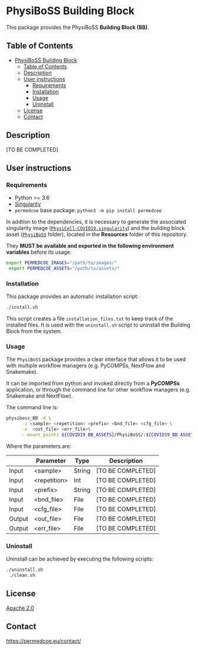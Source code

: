 # PhysiBoSS Building Block

This package provides the PhysiBoSS **Building Block (BB)**.

## Table of Contents

  - [PhysiBoSS Building Block](#physiboss-building-block)
    - [Table of Contents](#table-of-contents)
    - [Description](#description)
    - [User instructions](#user-instructions)
        - [Requirements](#requirements)
        - [Installation](#installation)
        - [Usage](#usage)
        - [Uninstall](#uninstall)
    - [License](#license)
    - [Contact](#contact)

## Description

[TO BE COMPLETED]

## User instructions

### Requirements

- Python >= 3.6
- [Singularity](https://singularity.lbl.gov/docs-installation)
- `permedcoe` base package: `python3 -m pip install permedcoe`

In addtion to the dependencies, it is necessary to generate the associated
singularity image ([`PhysiCell-COVID19.singularity`](path/to/singularity.file))
and the building block asset ([`PhysiBoSS`](path/to/asset.folder)
folder), located in the **Resources** folder of this repository.

They **MUST be available and exported in the following environment variables**
before its usage:

```bash
export PERMEDCOE_IMAGES="/path/to/images/"
 export PERMEDCOE_ASSETS="/path/to/assets/"
```

### Installation

This package provides an automatic installation script:

```bash
./install.sh
```

This script creates a file `installation_files.txt` to keep track of the
installed files.
It is used with the `uninstall.sh` script to uninstall the Building Block
from the system.

### Usage

The `PhysiBoSS` package provides a clear interface that allows
it to be used with multiple workflow managers (e.g. PyCOMPSs, NextFlow and
Snakemake).

It can be imported from python and invoked directly from a **PyCOMPSs**
application, or through the command line for other workflow managers
(e.g. Snakemake and NextFlow).

The command line is:

```bash
physiboss_BB -d \
      -i <sample> <repetition> <prefix> <bnd_file> <cfg_file> \
      -o  <out_file> <err_file>\
      --mount_points ${COVID19_BB_ASSETS}/PhysiBoSS/:${COVID19_BB_ASSETS}/PhysiBoSS/
```

Where the parameters are:

|        | Parameter      | Type   | Description                                             |
|--------|----------------|--------|---------------------------------------------------------|
| Input  | \<sample>      | String | [TO BE COMPLETED]                                       |
| Input  | \<repetition>  | Int    | [TO BE COMPLETED]                                       |
| Input  | \<prefix>      | String | [TO BE COMPLETED]                                       |
| Input  | \<bnd_file>    | File   | [TO BE COMPLETED]                                       |
| Input  | \<cfg_file>    | File   | [TO BE COMPLETED]                                       |
| Output | \<out_file>    | File   | [TO BE COMPLETED]                                       |
| Output | \<err_file>    | File   | [TO BE COMPLETED]                                       |

### Uninstall

Uninstall can be achieved by executing the following scripts:

```bash
./uninstall.sh
 ./clean.sh
```

## License

[Apache 2.0](https://www.apache.org/licenses/LICENSE-2.0)

## Contact

<https://permedcoe.eu/contact/>
